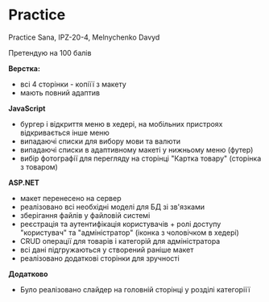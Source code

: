# Practice
Practice Sana, IPZ-20-4, Melnychenko Davyd

Претендую на 100 балів

**Верстка:**
* всі 4 сторінки - копіїї з макету
* мають повний адаптив

**JavaScript**
* бургер і відкриття меню в хедері, на мобільних пристроях відкривається інше меню
* випадаючі списки для вибору мови та валюти
* випадаючі списки в адаптивному макеті у нижньому меню (футер)
* вибір фотографії для перегляду на сторінці "Картка товару" (сторінка з товаром)

**ASP.NET**
* макет перенесено на сервер
* реалізовано всі необхідні моделі для БД зі зв'язками
* зберігання файлів у файловій системі
* реєстрація та аутентифікація користувачів + ролі доступу "користувач" та "адміністратор" (іконка з чоловічком в хедері)
* CRUD операції для товарів і категорій для адміністратора
* всі дані підгружаються у створений раніше макет
* реалізовано додаткові сторінки для зручності

**Додатково**
* Було реалізовано слайдер на головній сторінці у розділі категоріїї
